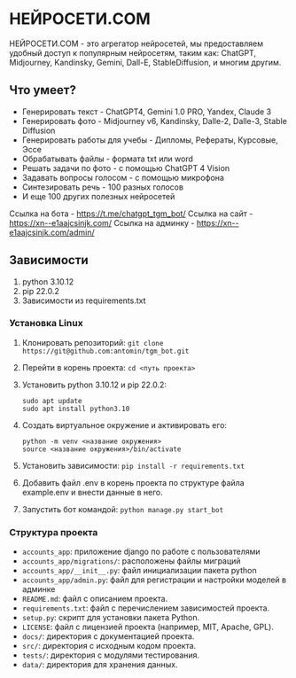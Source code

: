 # НЕЙРОСЕТИ.COM

НЕЙРОСЕТИ.COM - это агрегатор нейросетей, мы предоставляем удобный доступ к популярным нейросетям, таким как:
ChatGPT, Midjourney, Kandinsky, Gemini, Dall-E, StableDiffusion, и многим другим.

## Что умеет?

- Генерировать текст - ChatGPT4, Gemini 1.0 PRO, Yandex, Claude 3
- Генерировать фото - Midjourney v6, Kandinsky, Dalle-2, Dalle-3, Stable Diffusion
- Генерировать работы для учебы - Дипломы, Рефераты, Курсовые, Эссе
- Обрабатывать файлы - формата txt или word
- Решать задачи по фото - с помощью ChatGPT 4 Vision
- Задавать вопросы голосом - с помощью микрофона
- Синтезировать речь - 100 разных голосов
- И еще 100 других полезных нейросетей

Ссылка на бота - https://t.me/chatgpt_tgm_bot/
Ссылка на сайт - https://xn--e1aajcsinjk.com/
Cсылка на админку - https://xn--e1aajcsinjk.com/admin/

## Зависимости

1. python 3.10.12
2. pip 22.0.2
3. Зависимости из requirements.txt

### Установка Linux

1. Клонировать репозиторий: `git clone https://git@github.com:antomin/tgm_bot.git`
2. Перейти в корень проекта: `cd <путь проекта>`
3. Установить python 3.10.12 и pip 22.0.2:

   ```
   sudo apt update
   sudo apt install python3.10
   ```
   
5. Создать виртуальное окружение и активировать его:

   ```
   python -m venv <название окружения>
   source <название окружения>/bin/activate
   ```
   
6. Установить зависимости: `pip install -r requirements.txt`
7. Добавить файл .env в корень проекта по структуре файла example.env и внести данные в него.
8. Запустить бот командой: `python manage.py start_bot`

### Структура проекта

- `accounts_app`: приложение django по работе с пользователями
- `accounts_app/migrations/`: расположены файлы миграций
- `accounts_app/__init__.py`: файл инициализации пакета python
- `accounts_app/admin.py`: файл для регистрации и настройки моделей в админке
- `README.md`: файл с описанием проекта.
- `requirements.txt`: файл с перечислением зависимостей проекта.
- `setup.py`: скрипт для установки пакета Python.
- `LICENSE`: файл с лицензией проекта (например, MIT, Apache, GPL).
- `docs/`: директория с документацией проекта.
- `src/`: директория с исходным кодом проекта.
- `tests/`: директория с модулями тестирования.
- `data/`: директория для хранения данных.


